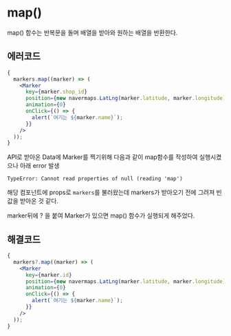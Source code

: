 # map()

map() 함수는 반복문을 돌며 배열을 받아와 원하는 배열을 반환한다.

## 에러코드

```jsx
{
  markers.map((marker) => (
    <Marker
      key={marker.shop_id}
      position={new navermaps.LatLng(marker.latitude, marker.longitude)}
      animation={0}
      onClick={() => {
        alert(`여기는 ${marker.name}`);
      }}
    />
  ));
}
```

API로 받아온 Data에 Marker를 찍기위해 다음과 같이 map함수를 작성하여 실행시켰으나 아래 error 발생

```
TypeError: Cannot read properties of null (reading 'map')
```

해당 컴포넌트에 props로 `markers`를 불러왔는데 markers가 받아오기 전에 그려져 빈값을 받아온 것 같다.

marker뒤에 ? 을 붙여 Marker가 있으면 map() 함수가 실행되게 해주었다.

## 해결코드

```jsx
{
  markers?.map((marker) => (
    <Marker
      key={marker.id}
      position={new navermaps.LatLng(marker.latitude, marker.longitude)}
      animation={0}
      onClick={() => {
        alert(`여기는 ${marker.name}`);
      }}
    />
  ));
}
```
